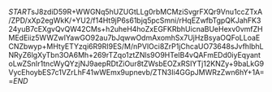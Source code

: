 $START$sJ8zdiD59R+WWGNq5hUZUGtLLg0rbMCMziSvgrFXQr9Vnu1ccZTxA/ZPD/xXp2egWkK/+YU2/f14Ht9jP6s61bjq5pcSmni/rHqEZwfbTgpQKJahFK324yuB7cEXgvQvQW42CMs+h2uheH4hoZxEGFKRbhUicnaBUeHexv0vmfZHMEdEiiz5WWZwIYawGO92au7bJqwwOdmAxomhSx7UjHzBsyaOQFoLLoaECNZbwyp+MHtyETYzqi6R9RI9ES/M/nPVlOci8ZrP1jChcaUO73648sJvfhlbhLNRyZ6lgXyTbn3OA6Mh+269rTZqo1ztZNls9O9HTeIB4vQAFmEDd0iyEqyantoLwZSnIr1tncWyQYzjNJ9aepRDtZiOur8tZWsbEOZxRSIYTj12KNZy+9baLkG9VycEhoybES7c1VZrLhF41wWEmx9upnevb/ZTN3Ii4GGpJMWRzZwn6hY+1A==$END$